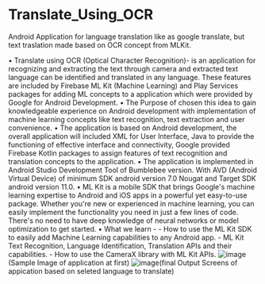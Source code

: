 # Translate_Using_OCR
Android Application for language translation like as google translate, but text traslation made based on OCR concept from MLKit.

•	Translate using OCR (Optical Character Recognition)- is an application for recognizing and extracting the text through camera and extracted text language can be identified and translated in any language. These features are included by Firebase ML Kit (Machine Learning) and Play Services packages for adding ML concepts to a application which were provided by Google for Android Development. 
•	The Purpose of chosen this idea to gain knowledgeable experience on Android development with implementation of machine learning concepts like text recognition, text extraction and user convenience.
•	The application is based on Android development, the overall application will included XML for User Interface, Java to provide the functioning of effective interface and connectivity, Google provided Firebase Kotlin packages to assign features of text recognition and translation concepts to the application.
•	The application is implemented in Android Studio Development Tool of Bumblebee version. With AVD (Android Virtual Device) of minimum SDK android version 7.0 Nougat and Target SDK android version 11.0.
•	ML Kit is a mobile SDK that brings Google's machine learning expertise to Android and iOS apps in a powerful yet easy-to-use package. Whether you're new or experienced  in machine learning, you can easily implement the functionality you need in just a few lines of code. There's no need to have deep knowledge of neural networks or     model optimization to get started.
•	What we learn -
         -	How to use the ML Kit SDK to easily add Machine Learning capabilities to any Android app.
         -	ML Kit Text Recognition, Language Identification, Translation APIs and their capabilities.
         -	How to use the CameraX library with ML Kit APIs.
    ![image](https://user-images.githubusercontent.com/80689758/167542510-f18753a2-ffad-4ea3-9227-44256a5ef55d.png)(Sample Image of  application at first)
    ![image](https://user-images.githubusercontent.com/80689758/167542690-4474e3d5-2e16-4a79-97c2-3a793157aeb1.png)(final Output Screens of appication based on seleted language to translate)
